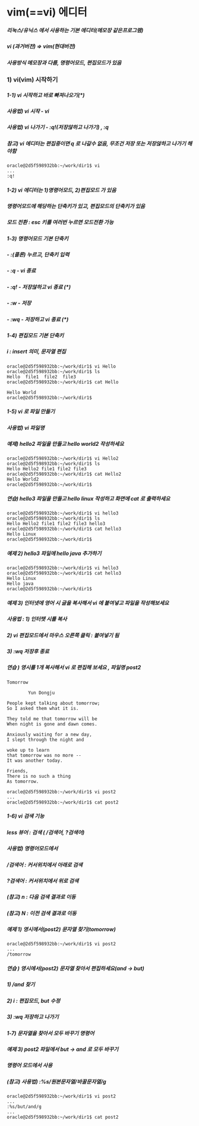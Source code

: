 # vim(==vi) 에디터

##### 리눅스/유닉스 에서 사용하는 기본 에디터(메모장 같은프로그램)

##### vi (과거버전) => vim(현대버전)

##### 사용방식 메모장과 다름, 명령어모드, 편집모드가 있음

### 1) vi(vim) 시작하기

##### 1-1) vi 시작하고 바로 빠져나오기(\*)

##### 사용법) vi 시작 - vi

##### 사용법) vi 나가기 - :q!(저장않하고 나가기) , :q

##### 참고) vi 에디터는 편집중이면 q 로 나갈수 없음, 무조건 저장 또는 저장않하고 나가기 해야함

    oracle@2d5f598932bb:~/work/dir1$ vi
    ...
    :q!

##### 1-2) vi 에디터는 1)명령어모드, 2)편집모드 가 있음

##### 명령어모드에 해당하는 단축키가 있고, 편집모드의 단축키가 있음

##### 모드 전환 : esc 키를 여러번 누르면 모드전환 가능

##### 1-3) 명령어모드 기본 단축키

##### - :(콜론) 누르고, 단축키 입력

##### - :q - vi 종료

##### - :q! - 저장않하고 vi 종료 (\*)

##### - :w - 저장

##### - :wq - 저장하고 vi 종료 (\*)

##### 1-4) 편집모드 기본 단축키

##### i : insert 의미, 문자열 편집

    oracle@2d5f598932bb:~/work/dir1$ vi Hello
    oracle@2d5f598932bb:~/work/dir1$ ls
    Hello  file1  file2  file3
    oracle@2d5f598932bb:~/work/dir1$ cat Hello

    Hello World
    oracle@2d5f598932bb:~/work/dir1$

##### 1-5) vi 로 파일 만들기

##### 사용법) vi 파일명

##### 예제) hello2 파일을 만들고 hello world2 작성하세요

    oracle@2d5f598932bb:~/work/dir1$ vi Hello2
    oracle@2d5f598932bb:~/work/dir1$ ls
    Hello Hello2 file1 file2 file3
    oracle@2d5f598932bb:~/work/dir1$ cat Hello2
    Hello World2
    oracle@2d5f598932bb:~/work/dir1$

##### 연습) hello3 파일을 만들고 hello linux 작성하고 화면에 cat 로 출력하세요

    oracle@2d5f598932bb:~/work/dir1$ vi hello3
    oracle@2d5f598932bb:~/work/dir1$ ls
    Hello Hello2 file1 file2 file3 hello3
    oracle@2d5f598932bb:~/work/dir1$ cat hello3
    Hello Linux
    oracle@2d5f598932bb:~/work/dir1$

##### 예제 2) hello3 파일에 hello java 추가하기

    oracle@2d5f598932bb:~/work/dir1$ vi hello3
    oracle@2d5f598932bb:~/work/dir1$ cat hello3
    Hello Linux
    Hello java
    oracle@2d5f598932bb:~/work/dir1$

##### 예제 3) 인터넷에 영어 시 글을 복사해서 vi 에 붙여넣고 파일을 작성해보세요

##### 사용법 : 1) 인터텟 시를 복사

##### 2) vi 편집모드에서 마우스 오른쪽 클릭 : 붙여넣기 됨

##### 3) :wq 저장후 종료

##### 연습 ) 영시를 1개 복사해서 vi 로 편집해 보세요 , 파일명 post2

    Tomorrow

            Yun Dongju

    People kept talking about tomorrow;
    So I asked them what it is.

    They told me that tomorrow will be
    When night is gone and dawn comes.

    Anxiously waiting for a new day,
    I slept through the night and

    woke up to learn
    that tomorrow was no more --
    It was another today.

    Friends,
    There is no such a thing
    As tomorrow.

    oracle@2d5f598932bb:~/work/dir1$ vi post2
    ...
    oracle@2d5f598932bb:~/work/dir1$ cat post2

##### 1-6) vi 검색 기능

##### less 뷰어 : 검색 ( /검색어, ?검색어)

##### 사용법) 명령어모드에서

##### /검색어 : 커서위치에서 아래로 검색

##### ?검색어 : 커서위치에서 위로 검색

##### (참고) n : 다음 검색 결과로 이동

##### (참고) N : 이전 검색 결과로 이동

##### 예제 1) 영시에서(post2) 문자열 찾기(tomorrow)

    oracle@2d5f598932bb:~/work/dir1$ vi post2
    ...
    /tomorrow

##### 연습 ) 영시에서(post2) 문자열 찾아서 편집하세요(and -> but)

##### 1) /and 찾기

##### 2) i : 편집모드, but 수정

##### 3) :wq 저장하고 나가기

##### 1-7) 문자열을 찾아서 모두 바꾸기 명령어

##### 예제 3) post2 파일에서 but -> and 로 모두 바꾸기

##### 명령어 모드에서 사용

##### (참고) 사용법) :%s/원본문자열/바꿀문자열/g

    oracle@2d5f598932bb:~/work/dir1$ vi post2
    ...
    :%s/but/and/g
    ...
    oracle@2d5f598932bb:~/work/dir1$ cat post2
